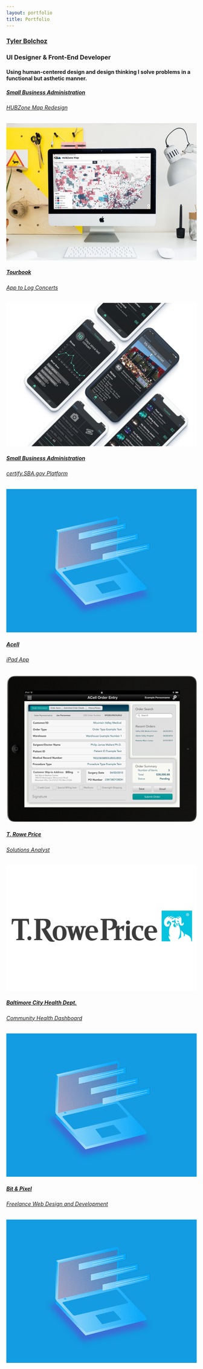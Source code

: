 ```yaml
---
layout: portfolio
title: Portfolio
---
```

<main class="portfolio">
  <section class="portfolio-section">
    <div class="portfolio__work-container">
      <section class="portfolio-section portfolio__header">
        <h1 class="portfolio__header--logo"><a href="/">Tyler Bolchoz</a></h1>
        <h1 class="portfolio__header--tag">UI Designer & Front-End Developer</h1>
        <h4 class="portfolio__header--deck">Using human-centered design and design thinking I solve problems in a functional but asthetic manner.</h4>
      </section>
      <a href="/portfolio/hubzone" class="portfolio__thumbnail portfolio__thumbnail--featured">
        <span class="project-decription">
        <h5>Small Business Administration</h5>
        <h6>HUBZone Map Redesign</h6>
        </span>
        <img class="portfolio__thumbnail--img" src="/assets/img/portfolio/hubzone-map.jpg">
      </a>
      <a href="/portfolio/tourbook" class="portfolio__thumbnail">
        <span class="project-decription">
        <h5>Tourbook</h5>
        <h6>App to Log Concerts</h6>
        </span>
        <img class="portfolio__thumbnail--img" src="/assets/img/portfolio/tourbook-presentation.png">
      </a>
      <a href="/portfolio/certify" class="portfolio__thumbnail">
        <span class="project-decription">
        <h5>Small Business Administration</h5>
        <h6>certify.SBA.gov Platform</h6>
        </span>
        <img class="portfolio__thumbnail--img" src="/assets/img/portfolio/placeholder.png">
      </a>
      <a href="/portfolio/acell" class="portfolio__thumbnail">
        <span class="project-decription">
        <h5>Acell</h5>
        <h6>iPad App</h6>
        </span>
        <img class="portfolio__thumbnail--img" src="/assets/img/portfolio/acell-ipad.png">
      </a>
      <a href="/portfolio/troweprice" class="portfolio__thumbnail">
        <span class="project-decription">
        <h5>T. Rowe Price</h5>
        <h6>Solutions Analyst</h6>
        </span>
        <img class="portfolio__thumbnail--img" src="/uploads/2018/05/trp-logo.jpg">
      </a>
      <a href="/portfolio/troweprice" class="portfolio__thumbnail">
        <span class="project-decription">
        <h5>Baltimore City Health Dept.</h5>
        <h6>Community Health Dashboard</h6>
        </span>
        <img class="portfolio__thumbnail--img" src="/assets/img/portfolio/placeholder.png">
      </a>
      <a href="/portfolio/template" class="portfolio__thumbnail">
        <span class="project-decription">
        <h5>Bit & Pixel</h5>
        <h6>Freelance Web Design and Development</h6>
        </span>
        <img class="portfolio__thumbnail--img" src="/assets/img/portfolio/placeholder.png">
      </a>
    </div>
  </section>
</main>
